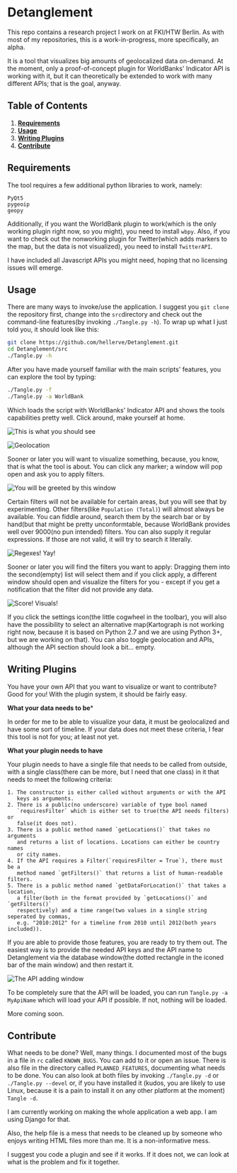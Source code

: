 Detanglement
============

This repo contains a research project I work on at FKI/HTW Berlin.
As with most of my repositories, this is a work-in-progress, more specifically,
an alpha.

It is a tool that visualizes big amounts of geolocalized data on-demand.
At the moment, only a proof-of-concept plugin for WorldBanks' Indicator API
is working with it, but it can theoretically be extended to work with many
different APIs; that is the goal, anyway.

Table of Contents
-----------------
1. **[Requirements](#requirements)**
2. **[Usage](#usage)**
3. **[Writing Plugins](#writing-plugins)**
4. **[Contribute](#contribute)**

Requirements
------------

The tool requires a few additional python libraries to work, namely:

```
PyQt5
pygeoip
geopy
```

Additionally, if you want the WorldBank plugin to work(which is the
only working plugin right now, so you might), you need to install
`wbpy`.
Also, if you want to check out the nonworking plugin for Twitter(which
adds markers to the map, but the data is not visualized), you need
to install `TwitterAPI`.

I have included all Javascript APIs you might need, hoping that no
licensing issues will emerge.

Usage
-----

There are many ways to invoke/use the application. I suggest you `git clone`
the repository first, change into the `src`directory and check out the 
command-line features(by invoking `./Tangle.py -h`). To wrap up what I 
just told you, it should look like this:

```bash
git clone https://github.com/hellerve/Detanglement.git
cd Detanglement/src
./Tangle.py -h
```

After you have made yourself familiar with the main scripts' features, you 
can explore the tool by typing:

```bash
./Tangle.py -f
./Tangle.py -a WorldBank
```

Which loads the script with WorldBanks' Indicator API and shows the tools
capabilities pretty well. Click around, make yourself at home.

![This is what you should see](rc/Documentation/startup.png "This is what you should see")

![Geolocation](rc/Documentation/geolocation.png "If you want it to, the tool even geolocalizes you!")

Sooner or later you will want to visualize something, because, you know,
that is what the tool is about. You can click any marker; a window will pop
open and ask you to apply filters. 

![You will be greeted by this window](rc/Documentation/filters.png "You will be greeted by this window")

Certain filters will not be available for certain
areas, but you will see that by experimenting. Other filters(like `Population
(Total)`) will almost always be available. You can fiddle around, search them
by the search bar or by hand(but that might be pretty unconformtable, because
WorldBank provides well over 9000(no pun intended) filters. You can also supply it
regular expressions. If those are not valid, it will try to search it literally.

![Regexes! Yay!](rc/Documentation/regex.png "Regexes! Yay!")

Sooner or later you will find the filters you want to apply: Dragging them into
the second(empty) list will select them and if you click apply, a different window
should open and visualize the filters for you - except if you get a notification that
the filter did not provide any data.

![Score! Visuals!](rc/Documentation/visuals.png "Score! Visuals")

If you click the settings icon(the little cogwheel in the toolbar), you will also
have the possibility to select an alternative map(Kartograph is not working right now,
because it is based on Python 2.7 and we are using Python 3+, but we are working
on that). You can also toggle geolocation and APIs, although the API section should look
a bit... empty.


Writing Plugins
---------------

You have your own API that you want to visualize or want to contribute? Good for you!
With the plugin system, it should be fairly easy.

**What your data needs to be***

In order for me to be able to visualize your data, it must be geolocalized and
have some sort of timeline. If your data does not meet these criteria, I fear this
tool is not for you; at least not yet.

**What your plugin needs to have**

Your plugin needs to have a single file that needs to be called from outside,
with a single class(there can be more, but I need that one class) in it that 
needs to meet the following criteria:

    1. The constructor is either called without arguments or with the API
       keys as arguments.
    2. There is a public(no underscore) variable of type bool named 
       `requiresFilter` which is either set to true(the API needs filters) or
       false(it does not).
    3. There is a public method named `getLocations()` that takes no arguments
       and returns a list of locations. Locations can either be country names
       or city names.
    4. If the API requires a Filter(`requiresFilter = True`), there must be a
       method named `getFilters()` that returns a list of human-readable filters.
    5. There is a public method named `getDataForLocation()` that takes a location,
       a filter(both in the format provided by `getLocations()` and `getFilters()`
       respectively) and a time range(two values in a single string seperated by commas,
       e.g. "2010:2012" for a timeline from 2010 until 2012(both years included)).

If you are able to provide those features, you are ready to try them out. The easiest way
is to provide the needed API keys and the API name to Detanglement via the database 
window(the dotted rectangle in the iconed bar of the main window) and then restart it.

![The API adding window](master/rc/Documentation/addingapis.png "You can provide up to ten keys to the database")

To be completely sure that the API will be loaded, you can run `Tangle.py -a MyApiName`
which will load your API if possible. If not, nothing will be loaded.

More coming soon.

Contribute
----------

What needs to be done? Well, many things. I documented most of the bugs in a file
in `rc` called `KNOWN_BUGS`. You can add to it or open an issue. There is also file
in the directory called `PLANNED_FEATURES`, documenting what needs to be done.
You can also look at both files by invoking `./Tangle.py -d` or `./Tangle.py --devel`
or, if you have installed it (kudos, you are likely to use Linux, because it is a pain
to install it on any other platform at the moment) `Tangle -d`.

I am currently working on making the whole application a web app. I am using Django
for that.

Also, the help file is a mess that needs to be cleaned up by someone who enjoys writing
HTML files more than me. It is a non-informative mess.

I suggest you code a plugin and see if it works. If it does not, we can look at what is
the problem and fix it together.
